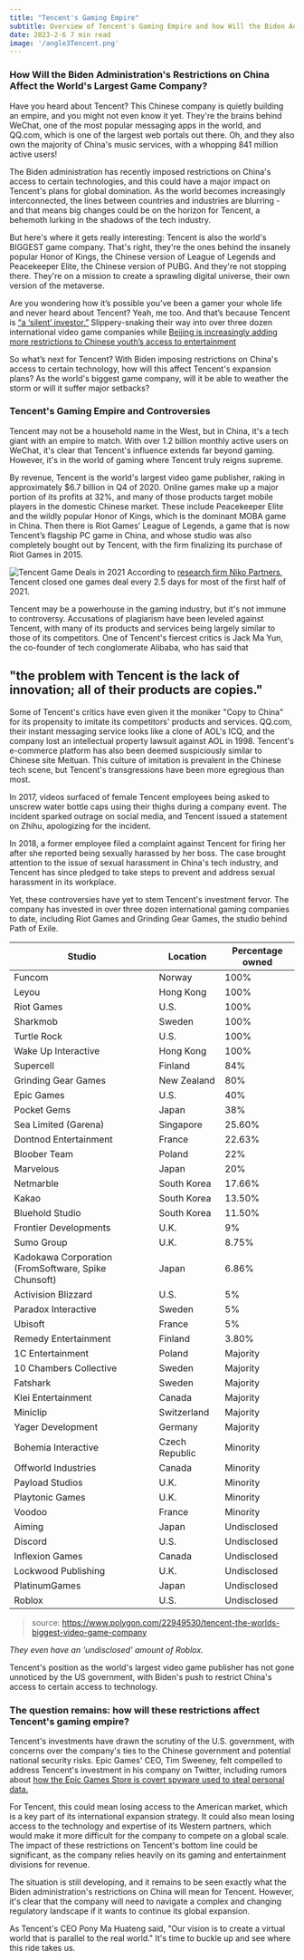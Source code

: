 ```yaml
---
title: "Tencent's Gaming Empire"
subtitle: Overview of Tencent's Gaming Empire and how Will the Biden Administration's Restrictions on China Affect the World's Largest Game Company
date: 2023-2-6 7 min read
image: '/angle3Tencent.png'
---
```

### How Will the Biden Administration's Restrictions on China Affect the World's Largest Game Company? 

Have you heard about Tencent? This Chinese company is quietly building an empire, and you might not even know it yet. They're the brains behind WeChat, one of the most popular messaging apps in the world, and QQ.com, which is one of the largest web portals out there. Oh, and they also own the majority of China's music services, with a whopping 841 million active users!

The Biden administration has recently imposed restrictions on China's access to certain technologies, and this could have a major impact on Tencent's plans for global domination. As the world becomes increasingly interconnected, the lines between countries and industries are blurring - and that means big changes could be on the horizon for Tencent, a behemoth lurking in the shadows of the tech industry. 

But here's where it gets really interesting: Tencent is also the world's BIGGEST game company. That's right, they're the ones behind the insanely popular Honor of Kings, the Chinese version of League of Legends and Peacekeeper Elite, the Chinese version of PUBG. And they're not stopping there. They're on a mission to create a sprawling digital universe, their own version of the metaverse.

Are you wondering how it’s possible you’ve been a gamer your whole life and never heard about Tencent? Yeah, me too. And that’s because Tencent is [“a ‘silent’ investor.”](https://www.ft.com/content/422e3bd4-6c0c-493c-b888-883d331a89b9) Slippery-snaking their way into over three dozen international video game companies while [Beijing is increasingly adding more restrictions to Chinese youth’s access to entertainment](https://www.gamesindustry.biz/china-games-trade-body-calls-for-more-restrictions-on-minors-playing-video-games) 

So what’s next for Tencent? With Biden imposing restrictions on China's access to certain technology, how will this affect Tencent's expansion plans? As the world's biggest game company, will it be able to weather the storm or will it suffer major setbacks?

### Tencent's Gaming Empire and Controversies

Tencent may not be a household name in the West, but in China, it's a tech giant with an empire to match. With over 1.2 billion monthly active users on WeChat, it's clear that Tencent's influence extends far beyond gaming. However, it's in the world of gaming where Tencent truly reigns supreme.

By revenue, Tencent is the world's largest video game publisher, raking in approximately $6.7 billion in Q4 of 2020. Online games make up a major portion of its profits at 32%, and many of those products target mobile players in the domestic Chinese market. These include Peacekeeper Elite and the wildly popular Honor of Kings, which is the dominant MOBA game in China. Then there is Riot Games’ League of Legends, a game that is now Tencent’s flagship PC game in China, and whose studio was also completely bought out by Tencent, with the firm finalizing its purchase of Riot Games in 2015.

![Tencent Game Deals in 2021](https://nikopartners.com/wp-content/uploads/2021/05/Niko-Partners_Infographic_Tencent_.jpg)
According to [research firm Niko Partners](https://nikopartners.com/tencents-silent-pursuit-of-global-gaming-domination/), Tencent closed one games deal every 2.5 days for most of the first half of 2021.

Tencent may be a powerhouse in the gaming industry, but it's not immune to controversy. Accusations of plagiarism have been leveled against Tencent, with many of its products and services being largely similar to those of its competitors. One of Tencent's fiercest critics is Jack Ma Yun, the co-founder of tech conglomerate Alibaba, who has said that 

## "the problem with Tencent is the lack of innovation; all of their products are copies." 

Some of Tencent's critics have even given it the moniker "Copy to China" for its propensity to imitate its competitors' products and services. 
QQ.com, their instant messaging service looks like a clone of AOL's ICQ, and the company lost an intellectual property lawsuit against AOL in 1998. Tencent's e-commerce platform has also been deemed suspiciously similar to Chinese site Meituan. This culture of imitation is prevalent in the Chinese tech scene, but Tencent's transgressions have been more egregious than most. 

In 2017, videos surfaced of female Tencent employees being asked to unscrew water bottle caps using their thighs during a company event. The incident sparked outrage on social media, and Tencent issued a statement on Zhihu, apologizing for the incident.

In 2018, a former employee filed a complaint against Tencent for firing her after she reported being sexually harassed by her boss. The case brought attention to the issue of sexual harassment in China's tech industry, and Tencent has since pledged to take steps to prevent and address sexual harassment in its workplace.

Yet, these controversies have yet to stem Tencent's investment fervor. The company has invested in over three dozen international gaming companies to date, including Riot Games and Grinding Gear Games, the studio behind Path of Exile.

| Studio                              | Location            | Percentage owned |
|-------------------------------------|---------------------|------------------|
| Funcom                              | Norway              | 100%             |
| Leyou                               | Hong Kong           | 100%             |
| Riot Games                          | U.S.                | 100%             |
| Sharkmob                            | Sweden              | 100%             |
| Turtle Rock                         | U.S.                | 100%             |
| Wake Up Interactive                 | Hong Kong           | 100%             |
| Supercell                           | Finland             | 84%              |
| Grinding Gear Games                 | New Zealand         | 80%              |
| Epic Games                          | U.S.                | 40%              |
| Pocket Gems                         | Japan               | 38%              |
| Sea Limited (Garena)                | Singapore           | 25.60%           |
| Dontnod Entertainment               | France              | 22.63%           |
| Bloober Team                        | Poland              | 22%              |
| Marvelous                           | Japan               | 20%              |
| Netmarble                           | South Korea         | 17.66%           |
| Kakao                               | South Korea         | 13.50%           |
| Bluehold Studio                     | South Korea         | 11.50%           |
| Frontier Developments               | U.K.                | 9%                |
| Sumo Group                          | U.K.                | 8.75%            |
| Kadokawa Corporation (FromSoftware, Spike Chunsoft) | Japan | 6.86%  |
| Activision Blizzard                 | U.S.                | 5%                |
| Paradox Interactive                 | Sweden              | 5%                |
| Ubisoft                             | France              | 5%                |
| Remedy Entertainment                | Finland             | 3.80%            |
| 1C Entertainment                    | Poland              | Majority         |
| 10 Chambers Collective              | Sweden              | Majority         |
| Fatshark                            | Sweden              | Majority         |
| Klei Entertainment                  | Canada              | Majority         |
| Miniclip                            | Switzerland         | Majority         |
| Yager Development                   | Germany             | Majority         |
| Bohemia Interactive                 | Czech Republic      | Minority         |
| Offworld Industries                 | Canada              | Minority         |
| Payload Studios                     | U.K.                | Minority         |
| Playtonic Games                     | U.K.                | Minority         |
| Voodoo                              | France              | Minority         |
| Aiming                              | Japan               | Undisclosed      |
| Discord                             | U.S.                | Undisclosed      |
| Inflexion Games                     | Canada              | Undisclosed      |
| Lockwood Publishing                 | U.K.                | Undisclosed      |
| PlatinumGames                       | Japan               | Undisclosed      |
| Roblox                              | U.S.                | Undisclosed      |

> source: https://www.polygon.com/22949530/tencent-the-worlds-biggest-video-game-company

*They even have an 'undisclosed' amount of Roblox.*

Tencent's position as the world's largest video game publisher has not gone unnoticed by the US government, with Biden's push to restrict China's access to certain access to technology. 

### The question remains: how will these restrictions affect Tencent's gaming empire?

Tencent's investments have drawn the scrutiny of the U.S. government, with concerns over the company's ties to the Chinese government and potential national security risks. Epic Games' CEO, Tim Sweeney, felt compelled to address Tencent's investment in his company on Twitter, including rumors about [how the Epic Games Store is covert spyware used to steal personal data.](https://twitter.com/TimSweeneyEpic/status/1113963223517138949)

For Tencent, this could mean losing access to the American market, which is a key part of its international expansion strategy. It could also mean losing access to the technology and expertise of its Western partners, which would make it more difficult for the company to compete on a global scale. The impact of these restrictions on Tencent's bottom line could be significant, as the company relies heavily on its gaming and entertainment divisions for revenue.

The situation is still developing, and it remains to be seen exactly what the Biden administration's restrictions on China will mean for Tencent. However, it's clear that the company will need to navigate a complex and changing regulatory landscape if it wants to continue its global expansion.

As Tencent's CEO Pony Ma Huateng said, "Our vision is to create a virtual world that is parallel to the real world." It's time to buckle up and see where this ride takes us.
